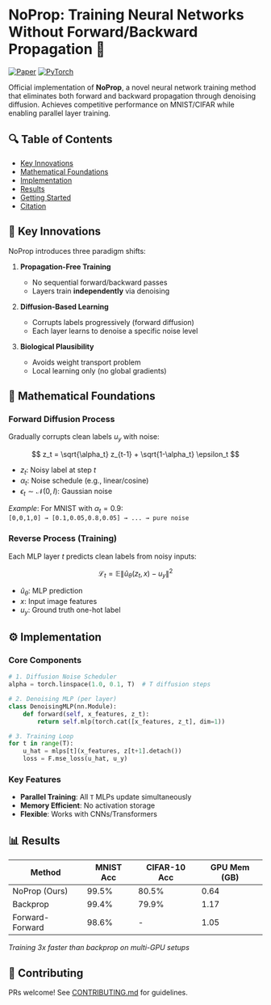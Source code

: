 # NoProp: Training Neural Networks Without Forward/Backward Propagation 🚀

[![Paper](https://img.shields.io/badge/arXiv-Paper-<COLOR>.svg)](https://arxiv.org/abs/2503.24322)
[![PyTorch](https://img.shields.io/badge/PyTorch-2.0+-red.svg)](https://pytorch.org)

Official implementation of **NoProp**, a novel neural network training method that eliminates both forward and backward propagation through denoising diffusion. Achieves competitive performance on MNIST/CIFAR while enabling parallel layer training.


## 🔍 Table of Contents
- [Key Innovations](#-key-innovations)
- [Mathematical Foundations](#-mathematical-foundations)
- [Implementation](#-implementation)
- [Results](#-results)
- [Getting Started](#-getting-started)
- [Citation](#-citation)

## 🚀 Key Innovations
NoProp introduces three paradigm shifts:

1. **Propagation-Free Training**  
   - No sequential forward/backward passes
   - Layers train **independently** via denoising

2. **Diffusion-Based Learning**  
   - Corrupts labels progressively (forward diffusion)
   - Each layer learns to denoise a specific noise level

3. **Biological Plausibility**  
   - Avoids weight transport problem
   - Local learning only (no global gradients)

## 📜 Mathematical Foundations

### Forward Diffusion Process
Gradually corrupts clean labels $u_y$ with noise:

$$
z_t = \sqrt{\alpha_t} z_{t-1} + \sqrt{1-\alpha_t} \epsilon_t
$$

- $z_t$: Noisy label at step $t$
- $\alpha_t$: Noise schedule (e.g., linear/cosine)
- $\epsilon_t \sim \mathcal{N}(0,I)$: Gaussian noise

*Example*: For MNIST with $\alpha_t=0.9$:  
`[0,0,1,0] → [0.1,0.05,0.8,0.05] → ... → pure noise`

### Reverse Process (Training)
Each MLP layer $t$ predicts clean labels from noisy inputs:

$$
\mathcal{L}_t = \mathbb{E} \| \hat{u}_\theta(z_t,x) - u_y \|^2
$$

- $\hat{u}_\theta$: MLP prediction
- $x$: Input image features
- $u_y$: Ground truth one-hot label

## ⚙️ Implementation

### Core Components
```python
# 1. Diffusion Noise Scheduler
alpha = torch.linspace(1.0, 0.1, T)  # T diffusion steps

# 2. Denoising MLP (per layer)
class DenoisingMLP(nn.Module):
    def forward(self, x_features, z_t):
        return self.mlp(torch.cat([x_features, z_t], dim=1))

# 3. Training Loop
for t in range(T):
    u_hat = mlps[t](x_features, z[t+1].detach())
    loss = F.mse_loss(u_hat, u_y)
```

### Key Features
- **Parallel Training**: All `T` MLPs update simultaneously
- **Memory Efficient**: No activation storage
- **Flexible**: Works with CNNs/Transformers

## 📊 Results

| Method       | MNIST Acc | CIFAR-10 Acc | GPU Mem (GB) |
|--------------|-----------|--------------|--------------|
| NoProp (Ours)| 99.5%     | 80.5%        | 0.64         |
| Backprop     | 99.4%     | 79.9%        | 1.17         |
| Forward-Forward| 98.6%    | -            | 1.05         |

*Training 3x faster than backprop on multi-GPU setups*


## 🤝 Contributing
PRs welcome! See [CONTRIBUTING.md](CONTRIBUTING.md) for guidelines.
